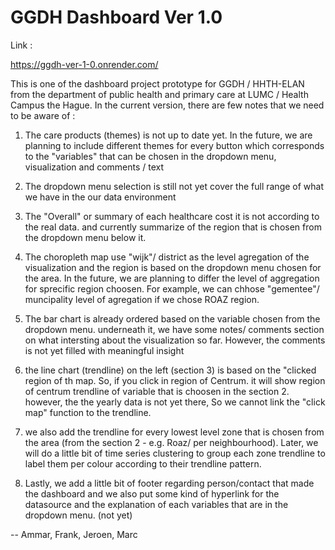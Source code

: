 # GGDH Dashboard Ver 1.0

Link :

https://ggdh-ver-1-0.onrender.com/

This is one of the dashboard project prototype for GGDH / HHTH-ELAN from the department of public health and primary care at LUMC / Health Campus the Hague.
In the current version, there are few notes that we need to be aware of :

1. The care products (themes) is not up to date yet. In the future, we are planning to include different themes for every button which corresponds to the "variables" that can be chosen in the dropdown menu, visualization and comments / text

2. The dropdown menu selection is still not yet cover the full range of what we have in the our data environment

3. The "Overall" or summary of each healthcare cost it is not according to the real data. and currently summarize of the region that is chosen from the dropdown menu below it. 

4. The choropleth map use "wijk"/ district as the level agregation of the visualization and the region is based on the dropdown menu chosen for the area. In the future, we are planning to differ the level of aggregation for sprecific region choosen. For example, we can chhose "gementee"/ muncipality level of agregation if we chose ROAZ region. 

5. The bar chart is already ordered based on the variable chosen from the dropdown menu. underneath it, we have some notes/ comments section on what intersting about the visualization so far. However, the comments is not yet filled with meaningful insight

6. the line chart (trendline) on the left (section 3) is based on the "clicked region of th map. So, if you click in region of Centrum. it will show region of centrum trendline of variable that is choosen in the section 2. however, the the yearly data is not yet there, So we cannot link the "click map" function to the trendline.

7. we also add the trendline for every lowest level zone that is chosen from the area (from the section 2 - e.g. Roaz/ per neighbourhood). Later, we will do a little bit of time series clustering to group each zone trendline to label them per colour according to their trendline pattern. 

8. Lastly, we add a little bit of footer regarding person/contact that made the dashboard and we also put some kind of hyperlink for the datasource and the explanation of each variables that are in the dropdown menu. (not yet)

-- Ammar, Frank, Jeroen, Marc


